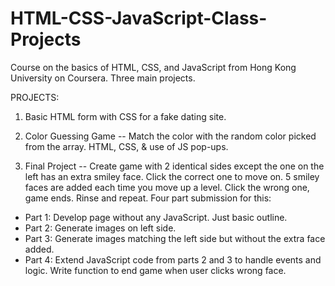 # HTML-CSS-JavaScript-Class-Projects


Course on the basics of HTML, CSS, and JavaScript from Hong Kong University on Coursera. Three main projects. 


PROJECTS: 

1. Basic HTML form with CSS for a fake dating site.

2. Color Guessing Game -- Match the color with the random color picked from the array. HTML, CSS, & use of JS pop-ups.

3. Final Project -- Create game with 2 identical sides except the one on the left has an extra smiley face. Click the correct one to move on. 5 smiley faces are added each time you move up a level. Click the wrong one, game ends. Rinse and repeat. Four part submission for this:
  - Part 1: Develop page without any JavaScript. Just basic outline. 
  - Part 2: Generate images on left side. 
  - Part 3: Generate images matching the left side but without the extra face added. 
  - Part 4: Extend JavaScript code from parts 2 and 3 to handle events and logic. Write function to end game when user clicks wrong face. 
